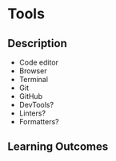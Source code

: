# Tools

## Description

- Code editor
- Browser
- Terminal
- Git
- GitHub
- DevTools?
- Linters?
- Formatters?

## Learning Outcomes


